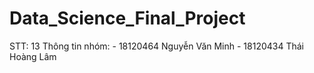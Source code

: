 # Data_Science_Final_Project
STT: 13
Thông tin nhóm:
    - 18120464 Nguyễn Văn Minh
    - 18120434 Thái Hoàng Lâm
    

